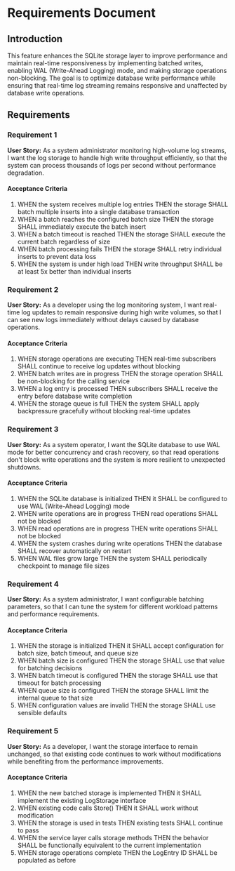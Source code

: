 # Requirements Document

## Introduction

This feature enhances the SQLite storage layer to improve performance and maintain real-time responsiveness by implementing batched writes, enabling WAL (Write-Ahead Logging) mode, and making storage operations non-blocking. The goal is to optimize database write performance while ensuring that real-time log streaming remains responsive and unaffected by database write operations.

## Requirements

### Requirement 1

**User Story:** As a system administrator monitoring high-volume log streams, I want the log storage to handle high write throughput efficiently, so that the system can process thousands of logs per second without performance degradation.

#### Acceptance Criteria

1. WHEN the system receives multiple log entries THEN the storage SHALL batch multiple inserts into a single database transaction
2. WHEN a batch reaches the configured batch size THEN the storage SHALL immediately execute the batch insert
3. WHEN a batch timeout is reached THEN the storage SHALL execute the current batch regardless of size
4. WHEN batch processing fails THEN the storage SHALL retry individual inserts to prevent data loss
5. WHEN the system is under high load THEN write throughput SHALL be at least 5x better than individual inserts

### Requirement 2

**User Story:** As a developer using the log monitoring system, I want real-time log updates to remain responsive during high write volumes, so that I can see new logs immediately without delays caused by database operations.

#### Acceptance Criteria

1. WHEN storage operations are executing THEN real-time subscribers SHALL continue to receive log updates without blocking
2. WHEN batch writes are in progress THEN the storage operation SHALL be non-blocking for the calling service
3. WHEN a log entry is processed THEN subscribers SHALL receive the entry before database write completion
4. WHEN the storage queue is full THEN the system SHALL apply backpressure gracefully without blocking real-time updates

### Requirement 3

**User Story:** As a system operator, I want the SQLite database to use WAL mode for better concurrency and crash recovery, so that read operations don't block write operations and the system is more resilient to unexpected shutdowns.

#### Acceptance Criteria

1. WHEN the SQLite database is initialized THEN it SHALL be configured to use WAL (Write-Ahead Logging) mode
2. WHEN write operations are in progress THEN read operations SHALL not be blocked
3. WHEN read operations are in progress THEN write operations SHALL not be blocked
4. WHEN the system crashes during write operations THEN the database SHALL recover automatically on restart
5. WHEN WAL files grow large THEN the system SHALL periodically checkpoint to manage file sizes

### Requirement 4

**User Story:** As a system administrator, I want configurable batching parameters, so that I can tune the system for different workload patterns and performance requirements.

#### Acceptance Criteria

1. WHEN the storage is initialized THEN it SHALL accept configuration for batch size, batch timeout, and queue size
2. WHEN batch size is configured THEN the storage SHALL use that value for batching decisions
3. WHEN batch timeout is configured THEN the storage SHALL use that timeout for batch processing
4. WHEN queue size is configured THEN the storage SHALL limit the internal queue to that size
5. WHEN configuration values are invalid THEN the storage SHALL use sensible defaults

### Requirement 5

**User Story:** As a developer, I want the storage interface to remain unchanged, so that existing code continues to work without modifications while benefiting from the performance improvements.

#### Acceptance Criteria

1. WHEN the new batched storage is implemented THEN it SHALL implement the existing LogStorage interface
2. WHEN existing code calls Store() THEN it SHALL work without modification
3. WHEN the storage is used in tests THEN existing tests SHALL continue to pass
4. WHEN the service layer calls storage methods THEN the behavior SHALL be functionally equivalent to the current implementation
5. WHEN storage operations complete THEN the LogEntry ID SHALL be populated as before
